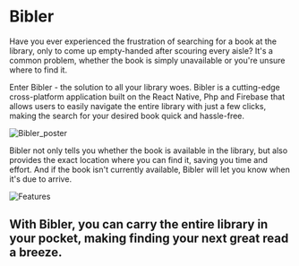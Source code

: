 # Bibler
Have you ever experienced the frustration of searching for a book at the library, only to come up empty-handed after scouring every aisle? It's a common problem, whether the book is simply unavailable or you're unsure where to find it.

Enter Bibler - the solution to all your library woes. Bibler is a cutting-edge cross-platform application built on the React Native, Php and Firebase that allows users to easily navigate the entire library with just a few clicks, making the search for your desired book quick and hassle-free.

![Bibler_poster](https://user-images.githubusercontent.com/41338131/230224692-9b372104-a5c9-44a1-94d2-e98101a02792.jpg)

Bibler not only tells you whether the book is available in the library, but also provides the exact location where you can find it, saving you time and effort. And if the book isn't currently available, Bibler will let you know when it's due to arrive.



![Features](https://user-images.githubusercontent.com/41338131/230225200-3cf2eea9-304b-4c3a-922f-0f72c6a3d092.jpg)

## With Bibler, you can carry the entire library in your pocket, making finding your next great read a breeze.
